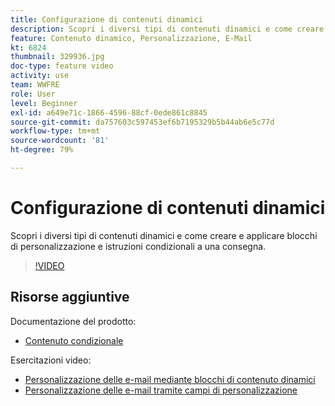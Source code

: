 ```yaml
---
title: Configurazione di contenuti dinamici
description: Scopri i diversi tipi di contenuti dinamici e come creare e applicare blocchi di personalizzazione e istruzioni condizionali a una consegna.
feature: Contenuto dinamico, Personalizzazione, E-Mail
kt: 6824
thumbnail: 329936.jpg
doc-type: feature video
activity: use
team: WWFRE
role: User
level: Beginner
exl-id: a649e71c-1866-4596-88cf-0ede861c8845
source-git-commit: da757603c597453ef6b7195329b5b44ab6e5c77d
workflow-type: tm+mt
source-wordcount: '81'
ht-degree: 79%

---
```


# Configurazione di contenuti dinamici

Scopri i diversi tipi di contenuti dinamici e come creare e applicare blocchi di personalizzazione e istruzioni condizionali a una consegna.

>[!VIDEO](https://video.tv.adobe.com/v/329936?quality=12)

## Risorse aggiuntive

Documentazione del prodotto:

* [Contenuto condizionale](https://docs.adobe.com/content/help/en/campaign-classic/using/sending-messages/personalizing-deliveries/conditional-content.html)

Esercitazioni video:

* [Personalizzazione delle e-mail mediante blocchi di contenuto dinamici](/help/sending-messages/email-channel/personalization-with-dynamic-content-blocks.md)
* [Personalizzazione delle e-mail tramite campi di personalizzazione](/help/sending-messages/email-channel/personalizing-emails-using-personalization-fields.md)
